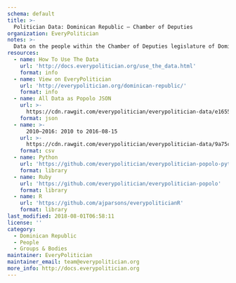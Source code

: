 ```yaml
---
schema: default
title: >-
  Politician Data: Dominican Republic — Chamber of Deputies
organization: EveryPolitician
notes: >-
  Data on the people within the Chamber of Deputies legislature of Dominican Republic.
resources:
  - name: How To Use The Data
    url: 'http://docs.everypolitician.org/use_the_data.html'
    format: info
  - name: View on EveryPolitician
    url: 'http://everypolitician.org/dominican-republic/'
    format: info
  - name: All Data as Popolo JSON
    url: >-
      https://cdn.rawgit.com/everypolitician/everypolitician-data/e1655a800c00d0189d604ee21b792a3ca35c2d1e/data/Dominican_Republic/Diputados/ep-popolo-v1.0.json
    format: json
  - name: >-
      2010–2016: 2010 to 2016-08-15
    url: >-
      https://cdn.rawgit.com/everypolitician/everypolitician-data/9a75c94fb3f01a45e5616242dec9743ba96f137f/data/Dominican_Republic/Diputados/term-2010.csv
    format: csv
  - name: Python
    url: 'https://github.com/everypolitician/everypolitician-popolo-python'
    format: library
  - name: Ruby
    url: 'https://github.com/everypolitician/everypolitician-popolo'
    format: library
  - name: R
    url: 'https://github.com/ajparsons/everypoliticianR'
    format: library
last_modified: 2018-08-01T06:58:11
license: ''
category:
  - Dominican Republic
  - People
  - Groups & Bodies
maintainer: EveryPolitician
maintainer_email: team@everypolitician.org
more_info: http://docs.everypolitician.org
---
```

